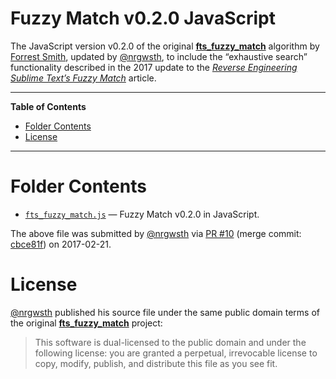 # Fuzzy Match v0.2.0 JavaScript

The JavaScript version v0.2.0 of the original __[fts_fuzzy_match]__ algorithm by [Forrest Smith], updated by [@nrgwsth], to include the “exhaustive search” functionality described in the 2017 update to the _[Reverse Engineering Sublime Text’s Fuzzy Match]_ article.



-----

**Table of Contents**

<!-- MarkdownTOC autolink="true" bracket="round" autoanchor="false" lowercase="only_ascii" uri_encoding="true" levels="1,2,3" -->

- [Folder Contents](#folder-contents)
- [License](#license)

<!-- /MarkdownTOC -->

-----

# Folder Contents

- [`fts_fuzzy_match.js`](./fts_fuzzy_match.js) — Fuzzy Match v0.2.0 in JavaScript.

The above file was submitted by [@nrgwsth] via [PR #10] (merge commit: [cbce81f]) on 2017-02-21.

# License

[@nrgwsth] published his source file under the same public domain terms of the original __[fts_fuzzy_match]__ project:

> This software is dual-licensed to the public domain and under the following license: you are granted a perpetual, irrevocable license to copy, modify, publish, and distribute this file as you see fit.


<!-----------------------------------------------------------------------------
                               REFERENCE LINKS
------------------------------------------------------------------------------>

<!-- libraries -->

[lib_fts]: https://github.com/forrestthewoods/lib_fts
[fts_fuzzy_match]: https://github.com/forrestthewoods/lib_fts

<!-- articles -->

[Reverse Engineering Sublime Text’s Fuzzy Match]: https://www.forrestthewoods.com/blog/reverse_engineering_sublime_texts_fuzzy_match/ "Read Forrest Smith's article"

<!-- people -->

[Forrest Smith]: https://github.com/forrestthewoods "View Forrest Smith's GitHub profile"
[@nrgwsth]: https://github.com/nrgwsth "View @nrgwsth's GitHub profile"

<!-- FTS Fuzzy Match  -------------------------------------------------------->

<!-- PRs & commits  -->

[cbce81f]: https://github.com/tajmone/fuzzy-search/commit/cbce81fd4ba6cb54dc888c54da78c9558e5df022
[PR #10]: https://github.com/tajmone/fuzzy-search/pull/10 "View original pull request"


<!-- EOF -->
